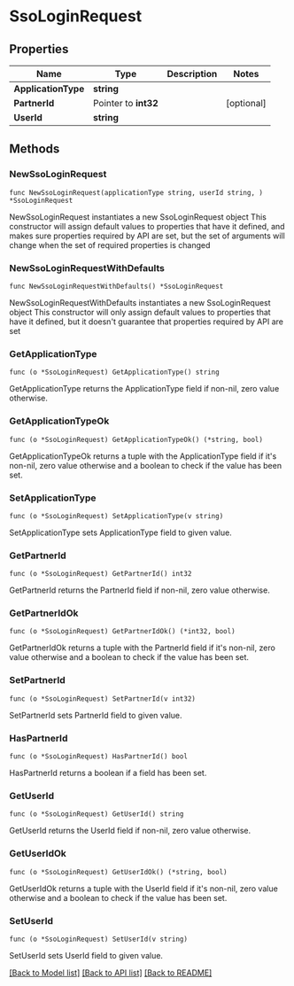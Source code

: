 # SsoLoginRequest

## Properties

Name | Type | Description | Notes
------------ | ------------- | ------------- | -------------
**ApplicationType** | **string** |  | 
**PartnerId** | Pointer to **int32** |  | [optional] 
**UserId** | **string** |  | 

## Methods

### NewSsoLoginRequest

`func NewSsoLoginRequest(applicationType string, userId string, ) *SsoLoginRequest`

NewSsoLoginRequest instantiates a new SsoLoginRequest object
This constructor will assign default values to properties that have it defined,
and makes sure properties required by API are set, but the set of arguments
will change when the set of required properties is changed

### NewSsoLoginRequestWithDefaults

`func NewSsoLoginRequestWithDefaults() *SsoLoginRequest`

NewSsoLoginRequestWithDefaults instantiates a new SsoLoginRequest object
This constructor will only assign default values to properties that have it defined,
but it doesn't guarantee that properties required by API are set

### GetApplicationType

`func (o *SsoLoginRequest) GetApplicationType() string`

GetApplicationType returns the ApplicationType field if non-nil, zero value otherwise.

### GetApplicationTypeOk

`func (o *SsoLoginRequest) GetApplicationTypeOk() (*string, bool)`

GetApplicationTypeOk returns a tuple with the ApplicationType field if it's non-nil, zero value otherwise
and a boolean to check if the value has been set.

### SetApplicationType

`func (o *SsoLoginRequest) SetApplicationType(v string)`

SetApplicationType sets ApplicationType field to given value.


### GetPartnerId

`func (o *SsoLoginRequest) GetPartnerId() int32`

GetPartnerId returns the PartnerId field if non-nil, zero value otherwise.

### GetPartnerIdOk

`func (o *SsoLoginRequest) GetPartnerIdOk() (*int32, bool)`

GetPartnerIdOk returns a tuple with the PartnerId field if it's non-nil, zero value otherwise
and a boolean to check if the value has been set.

### SetPartnerId

`func (o *SsoLoginRequest) SetPartnerId(v int32)`

SetPartnerId sets PartnerId field to given value.

### HasPartnerId

`func (o *SsoLoginRequest) HasPartnerId() bool`

HasPartnerId returns a boolean if a field has been set.

### GetUserId

`func (o *SsoLoginRequest) GetUserId() string`

GetUserId returns the UserId field if non-nil, zero value otherwise.

### GetUserIdOk

`func (o *SsoLoginRequest) GetUserIdOk() (*string, bool)`

GetUserIdOk returns a tuple with the UserId field if it's non-nil, zero value otherwise
and a boolean to check if the value has been set.

### SetUserId

`func (o *SsoLoginRequest) SetUserId(v string)`

SetUserId sets UserId field to given value.



[[Back to Model list]](../README.md#documentation-for-models) [[Back to API list]](../README.md#documentation-for-api-endpoints) [[Back to README]](../README.md)


